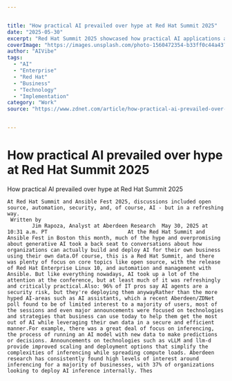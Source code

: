```yaml
---


title: "How practical AI prevailed over hype at Red Hat Summit 2025"
date: "2025-05-30"
excerpt: "Red Hat Summit 2025 showcased how practical AI applications are taking precedence over hype, with real-world implementations driving business value across enterprise environments."
coverImage: "https://images.unsplash.com/photo-1560472354-b33ff0c44a43?w=800&h=400&fit=crop&auto=format"
author: "AIVibe"
tags:
  - "AI"
  - "Enterprise"
  - "Red Hat"
  - "Business"
  - "Technology"
  - "Implementation"
category: "Work"
source: "https://www.zdnet.com/article/how-practical-ai-prevailed-over-hype-at-red-hat-summit-2025/"


---
```


# How practical AI prevailed over hype at Red Hat Summit 2025

How practical AI prevailed over hype at Red Hat Summit 2025
     
    At Red Hat Summit and Ansible Fest 2025, discussions included open source, automation, security, and, of course, AI - but in a refreshing way.
     Written by 
            Jim Rapoza, Analyst at Aberdeen Research  May 30, 2025 at 10:31 a.m. PT                          At the Red Hat Summit and Ansible Fest in Boston this month, much of the hype and overpromising about generative AI took a back seat to conversations about how organizations can actually build and deploy AI for their own business using their own data.Of course, this is a Red Hat Summit, and there was plenty of focus on core topics like open source, with the release of Red Hat Enterprise Linux 10, and automation and management with Ansible. But like everything nowadays, AI took up a lot of the attention at the conference, but at least much of it was refreshingly and critically practical.Also: 96% of IT pros say AI agents are a security risk, but they're deploying them anywayRather than the more hyped AI-areas such as AI assistants, which a recent Aberdeen/ZDNet poll found to be of limited interest to a majority of users, most of the sessions and even major announcements were focused on technologies and strategies that business can use today to help them get the most out of AI while leveraging their own data in a secure and efficient manner.For example, there was a great deal of focus on inferencing, the process of running an AI model with new data to make predictions or decisions. Announcements on technologies such as vLLM and llm-d provide improved scaling and deployment options that simplify the complexities of inferencing while spreading compute loads. Aberdeen research has consistently found high levels of interest around inferencing for a majority of businesses, with 37% of organizations looking to deploy AI inference internally. Thes